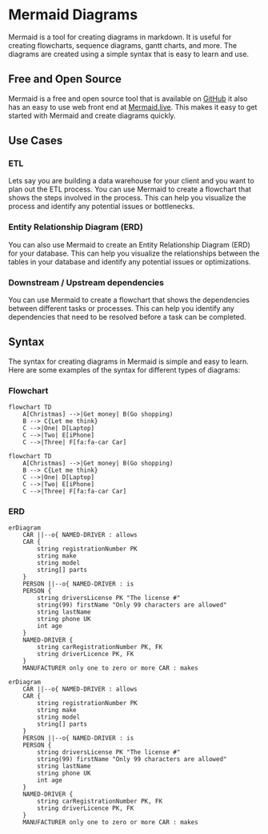 # Mermaid Diagrams

Mermaid is a tool for creating diagrams in markdown. It is useful for creating flowcharts, sequence diagrams, gantt charts, and more. The diagrams are created using a simple syntax that is easy to learn and use.

## Free and Open Source

Mermaid is a free and open source tool that is available on [GitHub](https://github.com/mermaid-js/mermaid-live-editor) it also has an easy to use web front end at [Mermaid.live](https://mermaid.live). This makes it easy to get started with Mermaid and create diagrams quickly.

## Use Cases

### ETL

Lets say you are building a data warehouse for your client and you want to plan out the ETL process. You can use Mermaid to create a flowchart that shows the steps involved in the process. This can help you visualize the process and identify any potential issues or bottlenecks.

### Entity Relationship Diagram (ERD)

You can also use Mermaid to create an Entity Relationship Diagram (ERD) for your database. This can help you visualize the relationships between the tables in your database and identify any potential issues or optimizations.

### Downstream / Upstream dependencies

You can use Mermaid to create a flowchart that shows the dependencies between different tasks or processes. This can help you identify any dependencies that need to be resolved before a task can be completed.

## Syntax

The syntax for creating diagrams in Mermaid is simple and easy to learn. Here are some examples of the syntax for different types of diagrams:

### Flowchart

``` text
flowchart TD  
    A[Christmas] -->|Get money| B(Go shopping)  
    B --> C{Let me think}  
    C -->|One| D[Laptop]  
    C -->|Two| E[iPhone]  
    C -->|Three| F[fa:fa-car Car]  
```

``` mermaid
flowchart TD
    A[Christmas] -->|Get money| B(Go shopping)
    B --> C{Let me think}
    C -->|One| D[Laptop]
    C -->|Two| E[iPhone]
    C -->|Three| F[fa:fa-car Car]
```

### ERD

``` text
erDiagram  
    CAR ||--o{ NAMED-DRIVER : allows  
    CAR {  
        string registrationNumber PK  
        string make  
        string model  
        string[] parts  
    }  
    PERSON ||--o{ NAMED-DRIVER : is  
    PERSON {  
        string driversLicense PK "The license #"  
        string(99) firstName "Only 99 characters are allowed"  
        string lastName  
        string phone UK  
        int age  
    }  
    NAMED-DRIVER {  
        string carRegistrationNumber PK, FK  
        string driverLicence PK, FK  
    }  
    MANUFACTURER only one to zero or more CAR : makes  
```

``` mermaid
erDiagram  
    CAR ||--o{ NAMED-DRIVER : allows  
    CAR {  
        string registrationNumber PK  
        string make  
        string model  
        string[] parts  
    }  
    PERSON ||--o{ NAMED-DRIVER : is  
    PERSON {  
        string driversLicense PK "The license #"  
        string(99) firstName "Only 99 characters are allowed"  
        string lastName  
        string phone UK  
        int age  
    }  
    NAMED-DRIVER {  
        string carRegistrationNumber PK, FK  
        string driverLicence PK, FK  
    }  
    MANUFACTURER only one to zero or more CAR : makes  
```

